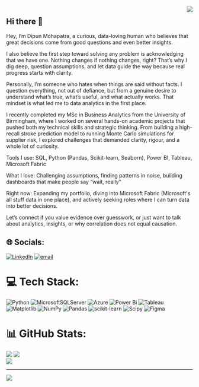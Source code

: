<img align="right" src="https://visitor-badge.laobi.icu/badge?page_id=DipunMohapatra.DipunMohapatra" />

## Hi there 👋
Hey, I’m Dipun Mohapatra, a curious, data-loving human who believes that great decisions come from good questions and even better insights.

I also believe the first step toward solving any problem is acknowledging that we have one. Nothing changes if nothing changes, right? That’s why I dig deep, question assumptions, and let data guide the way because real progress starts with clarity.

Personally, I’m someone who hates when things are said without facts. I question everything, not out of defiance, but from a genuine desire to understand what’s true, what’s useful, and what actually works. That mindset is what led me to data analytics in the first place.

I recently completed my MSc in Business Analytics from the University of Birmingham, where I worked on several hands-on academic projects that pushed both my technical skills and strategic thinking. From building a high-recall stroke prediction model to running Monte Carlo simulations for supplier risk, I explored challenges that demanded clarity, rigour, and a whole lot of curiosity.

Tools I use: SQL, Python (Pandas, Scikit-learn, Seaborn), Power BI, Tableau, Microsoft Fabric

What I love: Challenging assumptions, finding patterns in noise, building dashboards that make people say “wait, really”

Right now: Expanding my portfolio, diving into Microsoft Fabric (Microsoft's all stuff data in one place), and actively seeking roles where I can turn data into better decisions.

Let’s connect if you value evidence over guesswork, or just want to talk about analytics, insights, or why correlation does not equal causation.

## 🌐 Socials:
[![LinkedIn](https://img.shields.io/badge/LinkedIn-%230077B5.svg?logo=linkedin&logoColor=white)](https://www.linkedin.com/in/dipun-mohapatra) [![email](https://img.shields.io/badge/Email-D14836?logo=gmail&logoColor=white)](mailto:dipunmohapatraaa@gmail.com)


# 💻 Tech Stack:
![Python](https://img.shields.io/badge/python-3670A0?style=for-the-badge&logo=python&logoColor=ffdd54) ![MicrosoftSQLServer](https://img.shields.io/badge/Microsoft%20SQL%20Server-CC2927?style=for-the-badge&logo=microsoft%20sql%20server&logoColor=white) ![Azure](https://img.shields.io/badge/azure-%230072C6.svg?style=for-the-badge&logo=microsoftazure&logoColor=white) ![Power Bi](https://img.shields.io/badge/power_bi-F2C811?style=for-the-badge&logo=powerbi&logoColor=black) ![Tableau](https://img.shields.io/badge/Tableau-E97627?style=for-the-badge&logo=Tableau&logoColor=white) ![Matplotlib](https://img.shields.io/badge/Matplotlib-%23ffffff.svg?style=for-the-badge&logo=Matplotlib&logoColor=black) ![NumPy](https://img.shields.io/badge/numpy-%23013243.svg?style=for-the-badge&logo=numpy&logoColor=white) ![Pandas](https://img.shields.io/badge/pandas-%23150458.svg?style=for-the-badge&logo=pandas&logoColor=white) ![scikit-learn](https://img.shields.io/badge/scikit--learn-%23F7931E.svg?style=for-the-badge&logo=scikit-learn&logoColor=white) ![Scipy](https://img.shields.io/badge/SciPy-%230C55A5.svg?style=for-the-badge&logo=scipy&logoColor=%white) ![Figma](https://img.shields.io/badge/figma-%23F24E1E.svg?style=for-the-badge&logo=figma&logoColor=white) 
# 📊 GitHub Stats:
![](https://github-readme-stats.vercel.app/api?username=DipunMohapatra&theme=dark&hide_border=false&include_all_commits=true&count_private=false)
![](https://nirzak-streak-stats.vercel.app/?user=DipunMohapatra&theme=dark&hide_border=false)<br/>
![](https://github-readme-stats.vercel.app/api/top-langs/?username=DipunMohapatra&theme=dark&hide_border=false&include_all_commits=true&count_private=false&layout=compact)

---
[![](https://visitcount.itsvg.in/api?id=DipunMohapatra&icon=0&color=1)](https://visitcount.itsvg.in)

<!-- Proudly created with GPRM ( https://gprm.itsvg.in ) -->

